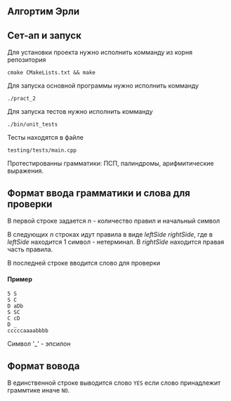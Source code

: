 Алгортим Эрли
-------------

Сет-ап и запуск
---------------
Для установки проекта нужно исполнить комманду из корня репозитория

`cmake CMakeLists.txt && make`

Для запуска основной программы нужно исполнить комманду

`./pract_2`

Для запуска тестов нужно исполнить комманду

`./bin/unit_tests`

Тесты находятся в файле 

`testing/tests/main.cpp`

Протестированны грамматики: ПСП, палиндромы, арифмитические выражения.

Формат ввода грамматики и слова для проверки
-------
В первой строке задается *n* - количество правил и начальный символ

В следующих *n* строках идут правила в виде *leftSide* *rightSide*, где 
в *leftSide* находится 1 символ - нетерминал. В *rightSide* находится правая часть
правила.

В последней строке вводится слово для проверки

#### Пример
```
5 S
S C
D aDb
S SC
C cD
D _
cccccaaaabbbb
```
Символ '_' - эпсилон

Формат вовода
----
В единственной строке выводится слово `YES` если слово принадлежит граммтике иначе `NO`.

